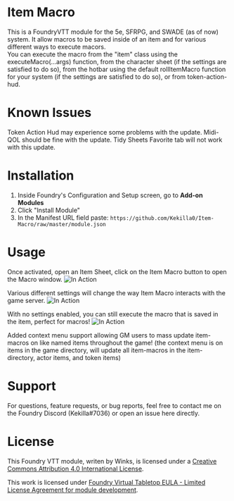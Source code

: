 # Item Macro

This is a FoundryVTT module for the 5e, SFRPG, and SWADE (as of now) system. It allow macros to be saved inside of an item and for various different ways to execute macors.  
You can execute the macro from the "item" class using the executeMacro(...args) function, from the character sheet (if the settings are satisfied to do so), from the hotbar using the default rollItemMacro function for your system (if the settings are satisfied to do so), or from token-action-hud.

# Known Issues

Token Action Hud may experience some problems with the update.
Midi-QOL should be fine with the update.
Tidy Sheets Favorite tab will not work with this update.

# Installation

1. Inside Foundry's Configuration and Setup screen, go to **Add-on Modules**
2. Click "Install Module"
3. In the Manifest URL field paste: `https://github.com/Kekilla0/Item-Macro/raw/master/module.json`

# Usage

Once activated, open an Item Sheet, click on the Item Macro button to open the Macro window.
![In Action](https://i.gyazo.com/a973845c112317bbef57691cfc657cb0.gif)

Various different settings will change the way Item Macro interacts with the game server.
![In Action](https://i.gyazo.com/34c41d778628a1b35adf11e0810e080c.png)

With no settings enabled, you can still execute the macro that is saved in the item, perfect for macros!
![In Action](https://i.gyazo.com/26ab88645e554ac5b7522a4e8b926e3c.gif)

Added context menu support allowing GM users to mass update item-macros on like named items throughout the game!
(the context menu is on items in the game directory, will update all item-macros in the item-directory, actor items, and token items)

# Support

For questions, feature requests, or bug reports, feel free to contact me on the Foundry Discord (Kekilla#7036) or open an issue here directly.

# License

This Foundry VTT module, writen by Winks, is licensed under a [Creative Commons Attribution 4.0 International License](https://creativecommons.org/licenses/by/4.0/).

This work is licensed under [Foundry Virtual Tabletop EULA - Limited License Agreement for module development](https://foundryvtt.com/article/license/).
